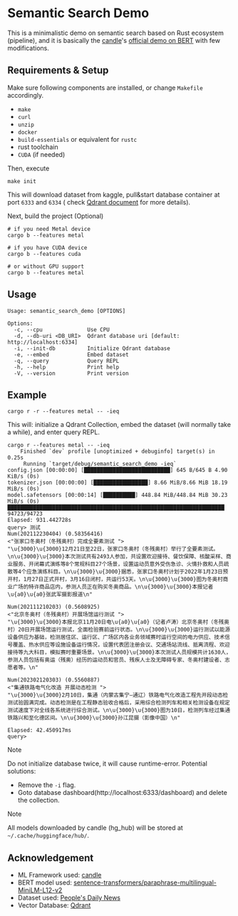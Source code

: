 # Semantic Search Demo

This is a minimalistic demo on semantic search based on Rust ecosystem (pipeline), and it is basically the
[candle](https://github.com/huggingface/candle)'s
[official demo on BERT](https://github.com/huggingface/candle/blob/main/candle-examples/examples/bert/main.rs)
with few modifications.

## Requirements & Setup

Make sure following components are installed, or change `Makefile` accordingly.

- `make`
- `curl`
- `unzip`
- `docker`
- `build-essentials` or equivalent for `rustc`
- rust toolchain
- `CUDA` (if needed)

Then, execute

```shell
make init
```

This will download dataset from kaggle, pull&start database container at port `6333` and `6334` (
check [Qdrant document](https://qdrant.tech/documentation/quickstart/)
for more details).

Next, build the project (Optional)

```shell
# if you need Metal device
cargo b --features metal
 
# if you have CUDA device
cargo b --features cuda 

# or without GPU support
cargo b --features metal
```

## Usage

```
Usage: semantic_search_demo [OPTIONS]

Options:
  -c, --cpu              Use CPU
  -d, --db-uri <DB_URI>  Qdrant database uri [default: http://localhost:6334]
  -i, --init-db          Initialize Qdrant database
  -e, --embed            Embed dataset
  -q, --query            Query REPL
  -h, --help             Print help
  -V, --version          Print version
```

## Example

```shell
cargo r -r --features metal -- -ieq
```

This will: initialize a Qdrant Collection, embed the dataset (will normally take a while), and enter query REPL.

```shell
cargo r --features metal -- -ieq
    Finished `dev` profile [unoptimized + debuginfo] target(s) in 0.25s
     Running `target/debug/semantic_search_demo -ieq`
config.json [00:00:00] [███████████████████████████] 645 B/645 B 4.90 KiB/s (0s)
tokenizer.json [00:00:00] [█████████████████] 8.66 MiB/8.66 MiB 18.19 MiB/s (0s)
model.safetensors [00:00:14] [██████████] 448.84 MiB/448.84 MiB 30.23 MiB/s (0s)
████████████████████████████████████████████████████████████████████ 94723/94723
Elapsed: 931.442728s
query> 测试
Num(202112230404) (0.58356416)
<"张家口冬奥村（冬残奥村）完成全要素测试 ">
"\u{3000}\u{3000}12月21日至22日，张家口冬奥村（冬残奥村）举行了全要素测试。\n\u{3000}\u{3000}本次测试共有2493人参加，共设置欢迎接待、餐饮保障、核酸采样、商业服务、开闭幕式演练等8个常规科目27个场景，设置运动员意外受伤急诊、火情扑救和人员疏散等4个应急演练科目。\n\u{3000}\u{3000}据悉，张家口冬奥村计划于2022年1月23日预开村，1月27日正式开村，3月16日闭村，共运行53天。\n\u{3000}\u{3000}图为冬奥村商业广场的特许商品店内，参测人员正在购买冬奥商品。\n\u{3000}\u{3000}本报记者\u{a0}\u{a0}张武军摄影报道\n"

Num(202111210203) (0.5608925)
<"北京冬奥村（冬残奥村）开展场馆运行测试 ">
"\u{3000}\u{3000}本报北京11月20日电\u{a0}\u{a0}（记者卢涛）北京冬奥村（冬残奥村）20日开展场馆运行测试，全面检验赛前运行状态。\n\u{3000}\u{3000}运行测试以能源设备供应为基础，检测居住区、运行区、广场区内各业务领域赛时运行空间的电力供应、技术信号覆盖、热水供应等设施设备运行情况，设置代表团注册会议、交通场站流线、抵离流程、欢迎接待等九大科目，模拟赛时重要场景。\n\u{3000}\u{3000}本次测试人员规模共计1630人，参测人员包括有奥运（残奥）经历的运动员和官员、残疾人士及无障碍专家、冬奥村建设者、志愿者等。\n"

Num(202302120303) (0.5560887)
<"集通铁路电气化改造 开展动态检测 ">
"\u{3000}\u{3000}2月10日，集通（内蒙古集宁—通辽）铁路电气化改造工程先开段动态检测试验圆满完成。动态检测是在工程静态验收合格后，采用综合检测列车和相关检测设备在规定测试速度下对全线各系统进行综合测试。\n\u{3000}\u{3000}图为10日，检测列车经过集通铁路兴和至化德区间。\n\u{3000}\u{3000}孙江昆摄（影像中国）\n"

Elapsed: 42.450917ms
query>
```

> [!NOTE]
> Do not initialize database twice, it will cause runtime-error.
> Potential solutions:
> - Remove the `-i` flag.
> - Goto database dashboard(http://localhost:6333/dashboard) and delete the collection.

> [!NOTE]
> All models downloaded by candle (hg_hub) will be stored at `~/.cache/huggingface/hub/`.

## Acknowledgement

- ML Framework used: [candle](https://github.com/huggingface/candle)
- BERT model
  used: [sentence-transformers/paraphrase-multilingual-MiniLM-L12-v2](https://huggingface.co/sentence-transformers/paraphrase-multilingual-MiniLM-L12-v2)
- Dataset used: [People's Daily News](https://www.kaggle.com/datasets/concyclics/renmindaily)
- Vector Database: [Qdrant](https://github.com/qdrant/qdrant)